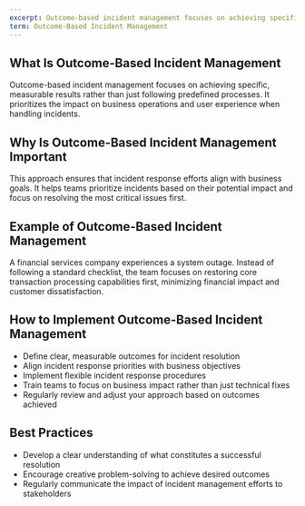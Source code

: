 ```yaml
---
excerpt: Outcome-based incident management focuses on achieving specific, measurable results rather than just following predefined processes.
term: Outcome-Based Incident Management
---
```

## What Is Outcome-Based Incident Management

Outcome-based incident management focuses on achieving specific, measurable results rather than just following predefined processes. It prioritizes the impact on business operations and user experience when handling incidents.

## Why Is Outcome-Based Incident Management Important

This approach ensures that incident response efforts align with business goals. It helps teams prioritize incidents based on their potential impact and focus on resolving the most critical issues first.

## Example of Outcome-Based Incident Management

A financial services company experiences a system outage. Instead of following a standard checklist, the team focuses on restoring core transaction processing capabilities first, minimizing financial impact and customer dissatisfaction.

## How to Implement Outcome-Based Incident Management

- Define clear, measurable outcomes for incident resolution
- Align incident response priorities with business objectives
- Implement flexible incident response procedures
- Train teams to focus on business impact rather than just technical fixes
- Regularly review and adjust your approach based on outcomes achieved

## Best Practices

- Develop a clear understanding of what constitutes a successful resolution
- Encourage creative problem-solving to achieve desired outcomes
- Regularly communicate the impact of incident management efforts to stakeholders